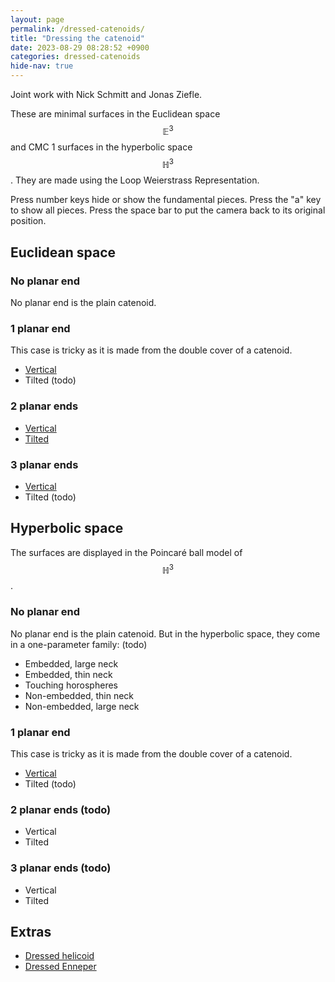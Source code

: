 ```yaml
---
layout: page
permalink: /dressed-catenoids/
title: "Dressing the catenoid"
date: 2023-08-29 08:28:52 +0900
categories: dressed-catenoids
hide-nav: true
---
```


Joint work with Nick Schmitt and Jonas Ziefle.

These are minimal surfaces in the Euclidean space $$\mathbb{E}^3$$ and CMC 1 surfaces in the hyperbolic space $$\mathbb{H}^3$$. They are made using the Loop Weierstrass Representation. 

Press number keys hide or show the fundamental pieces. Press the "a" key to show all pieces. Press the space bar to put the camera back to its original position.

## Euclidean space 

### No planar end

No planar end is the plain catenoid.

### 1 planar end

This case is tricky as it is made from the double cover of a catenoid.

- [Vertical][e31v]
- Tilted (todo)

### 2 planar ends

- [Vertical][e32v]
- [Tilted][e32d]

### 3 planar ends

- [Vertical][e33v]
- Tilted (todo)

## Hyperbolic space

The surfaces are displayed in the Poincaré ball model of $$\mathbb{H}^3$$.

### No planar end

No planar end is the plain catenoid. But in the hyperbolic space, they come in a one-parameter family: (todo)

- Embedded, large neck
- Embedded, thin neck
- Touching horospheres
- Non-embedded, thin neck
- Non-embedded, large neck

### 1 planar end

This case is tricky as it is made from the double cover of a catenoid.

- [Vertical][h3v]
- Tilted (todo)

### 2 planar ends (todo)

- Vertical
- Tilted

### 3 planar ends (todo)

- Vertical
- Tilted

## Extras

- [Dressed helicoid][helicoid]
- [Dressed Enneper][enneper]

 <!-- -- [half 2][2dhalf2] is broken -->
<!-- - [Non-vertical ends][3dfull] -->
<!-- - [2 ends][h3-2v1] -->


[2vfull]: /surfaces/dressed-catenoids/2vfull.html
[2vhalf1]: /surfaces/dressed-catenoids/2vhalf1.html
[2vhalf2]: /surfaces/dressed-catenoids/2vhalf2.html
[2dfull]: /surfaces/dressed-catenoids/2dfull.html
[2dhalf1]: /surfaces/dressed-catenoids/2dhalf1.html
[2dhalf2]: /surfaces/dressed-catenoids/2dhalf2.html
[3vfull]: /surfaces/dressed-catenoids/3vfull.html
[3v3rd1]: /surfaces/dressed-catenoids/3v3rd1.html
[3v3rd2]: /surfaces/dressed-catenoids/3v3rd2.html
[3dfull]: /surfaces/dressed-catenoids/3dfull.html
[h3-2v1]: /surfaces/dressed-catenoids/h3-2v1.html
[2v4th-textured]: /surfaces/dressed-catenoids/textured/2vfull-textured.html
[2v]: /surfaces/dressed-catenoids/2v.html
[2d]: /surfaces/dressed-catenoids/2d.html
[3v]: /surfaces/dressed-catenoids/3v.html
[enneper]: /surfaces/enneper.html
[1v]: /surfaces/dressed-catenoids/1plane-cat.html
[h3-1end]: /surfaces/dressed-catenoids/1plane-cat-h3.html


[e31v]: /dressed-catenoids/E3/1-plane/vertical/index.html
[e32v]: /dressed-catenoids/E3/2-plane/vertical/index.html
[e32d]: /dressed-catenoids/E3/2-plane/tilt/index.html
[e33v]: /dressed-catenoids/E3/3-plane/vertical/index.html
[h3v]: /dressed-catenoids/H3/1-plane/vertical/index.html
[helicoid]: /dressed-catenoids/extras/dressed-helicoid/index.html
[enneper]: /dressed-catenoids/extras/dressed-enneper/index.html